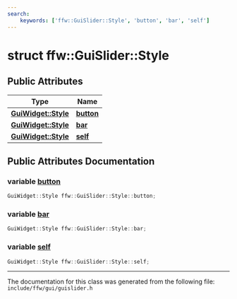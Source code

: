 ```yaml
---
search:
    keywords: ['ffw::GuiSlider::Style', 'button', 'bar', 'self']
---
```


# struct ffw::GuiSlider::Style

## Public Attributes

|Type|Name|
|-----|-----|
|**[GuiWidget::Style](structffw_1_1_gui_widget_1_1_style.md)**|[**button**](structffw_1_1_gui_slider_1_1_style.md#1a161f63f95481d02979cea9ace273823a)|
|**[GuiWidget::Style](structffw_1_1_gui_widget_1_1_style.md)**|[**bar**](structffw_1_1_gui_slider_1_1_style.md#1a37eec626fcffdb72381154aa6b870e1c)|
|**[GuiWidget::Style](structffw_1_1_gui_widget_1_1_style.md)**|[**self**](structffw_1_1_gui_slider_1_1_style.md#1af5bf08f3465f26f8dbe0b75fe51853c8)|


## Public Attributes Documentation

### variable <a id="1a161f63f95481d02979cea9ace273823a" href="#1a161f63f95481d02979cea9ace273823a">button</a>

```cpp
GuiWidget::Style ffw::GuiSlider::Style::button;
```



### variable <a id="1a37eec626fcffdb72381154aa6b870e1c" href="#1a37eec626fcffdb72381154aa6b870e1c">bar</a>

```cpp
GuiWidget::Style ffw::GuiSlider::Style::bar;
```



### variable <a id="1af5bf08f3465f26f8dbe0b75fe51853c8" href="#1af5bf08f3465f26f8dbe0b75fe51853c8">self</a>

```cpp
GuiWidget::Style ffw::GuiSlider::Style::self;
```





----------------------------------------
The documentation for this class was generated from the following file: `include/ffw/gui/guislider.h`

